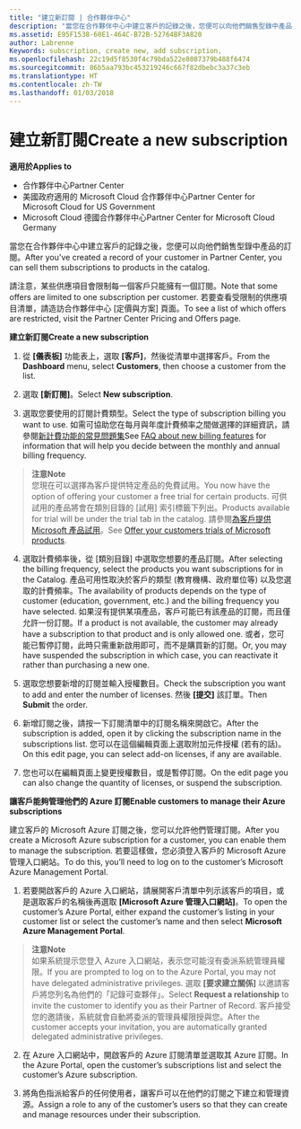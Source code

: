 ```yaml
---
title: "建立新訂閱 | 合作夥伴中心"
description: "當您在合作夥伴中心中建立客戶的記錄之後，您便可以向他們銷售型錄中產品的訂閱。"
ms.assetid: E95F1538-60E1-464C-B72B-52764BF3A820
author: Labrenne
Keywords: subscription, create new, add subscription,
ms.openlocfilehash: 22c19d5f8530f4c79bda522e8087379b488f6474
ms.sourcegitcommit: 86b5aa793bc453219246c667f82dbebc3a37c3eb
ms.translationtype: HT
ms.contentlocale: zh-TW
ms.lasthandoff: 01/03/2018
---
```

# <a name="create-a-new-subscription"></a><span data-ttu-id="466ef-103">建立新訂閱</span><span class="sxs-lookup"><span data-stu-id="466ef-103">Create a new subscription</span></span>

**<span data-ttu-id="466ef-104">適用於</span><span class="sxs-lookup"><span data-stu-id="466ef-104">Applies to</span></span>**

-  <span data-ttu-id="466ef-105">合作夥伴中心</span><span class="sxs-lookup"><span data-stu-id="466ef-105">Partner Center</span></span>
-  <span data-ttu-id="466ef-106">美國政府適用的 Microsoft Cloud 合作夥伴中心</span><span class="sxs-lookup"><span data-stu-id="466ef-106">Partner Center for Microsoft Cloud for US Government</span></span>
-  <span data-ttu-id="466ef-107">Microsoft Cloud 德國合作夥伴中心</span><span class="sxs-lookup"><span data-stu-id="466ef-107">Partner Center for Microsoft Cloud Germany</span></span>

<span data-ttu-id="466ef-108">當您在合作夥伴中心中建立客戶的記錄之後，您便可以向他們銷售型錄中產品的訂閱。</span><span class="sxs-lookup"><span data-stu-id="466ef-108">After you've created a record of your customer in Partner Center, you can sell them subscriptions to products in the catalog.</span></span>

<span data-ttu-id="466ef-109">請注意，某些供應項目會限制每一個客戶只能擁有一個訂閱。</span><span class="sxs-lookup"><span data-stu-id="466ef-109">Note that some offers are limited to one subscription per customer.</span></span> <span data-ttu-id="466ef-110">若要查看受限制的供應項目清單，請造訪合作夥伴中心 [定價與方案] 頁面。</span><span class="sxs-lookup"><span data-stu-id="466ef-110">To see a list of which offers are restricted, visit the Partner Center Pricing and Offers page.</span></span> 


**<span data-ttu-id="466ef-111">建立新訂閱</span><span class="sxs-lookup"><span data-stu-id="466ef-111">Create a new subscription</span></span>**

1.  <span data-ttu-id="466ef-112">從 **\[儀表板\]** 功能表上，選取 **\[客戶\]**，然後從清單中選擇客戶。</span><span class="sxs-lookup"><span data-stu-id="466ef-112">From the **Dashboard** menu, select **Customers**, then choose a customer from the list.</span></span>

2.  <span data-ttu-id="466ef-113">選取 **\[新訂閱\]**。</span><span class="sxs-lookup"><span data-stu-id="466ef-113">Select **New subscription**.</span></span>

3.  <span data-ttu-id="466ef-114">選取您要使用的訂閱計費類型。</span><span class="sxs-lookup"><span data-stu-id="466ef-114">Select the type of subscription billing you want to use.</span></span>  <span data-ttu-id="466ef-115">如需可協助您在每月與年度計費頻率之間做選擇的詳細資訊，請參閱[新計費功能的常見問題集](faq-about-new-billing-features.md)</span><span class="sxs-lookup"><span data-stu-id="466ef-115">See [FAQ about new billing features](faq-about-new-billing-features.md) for information that will help you decide between the monthly and annual billing frequency.</span></span>
 
 >**<span data-ttu-id="466ef-116">注意</span><span class="sxs-lookup"><span data-stu-id="466ef-116">Note</span></span>**<br> <span data-ttu-id="466ef-117">您現在可以選擇為客戶提供特定產品的免費試用。</span><span class="sxs-lookup"><span data-stu-id="466ef-117">You now have the option of offering your customer a free trial for certain products.</span></span> <span data-ttu-id="466ef-118">可供試用的產品將會在類別目錄的 [試用] 索引標籤下列出。</span><span class="sxs-lookup"><span data-stu-id="466ef-118">Products available for trial will be under the trial tab in the catalog.</span></span> <span data-ttu-id="466ef-119">請參閱[為客戶提供 Microsoft 產品試用](offer-your-customers-trials-of-microsoft-products.md)。</span><span class="sxs-lookup"><span data-stu-id="466ef-119">See [Offer your customers trials of Microsoft products](offer-your-customers-trials-of-microsoft-products.md).</span></span>

 
4. <span data-ttu-id="466ef-120">選取計費頻率後，從 [類別目錄] 中選取您想要的產品訂閱。</span><span class="sxs-lookup"><span data-stu-id="466ef-120">After selecting the billing frequency, select the products you want subscriptions for in the Catalog.</span></span> <span data-ttu-id="466ef-121">產品可用性取決於客戶的類型 (教育機構、政府單位等) 以及您選取的計費頻率。</span><span class="sxs-lookup"><span data-stu-id="466ef-121">The availability of products depends on the type of customer (education, government, etc.) and the billing frequency you have selected.</span></span> <span data-ttu-id="466ef-122">如果沒有提供某項產品，客戶可能已有該產品的訂閱，而且僅允許一份訂閱。</span><span class="sxs-lookup"><span data-stu-id="466ef-122">If a product is not available, the customer may already have a subscription to that product and is only allowed one.</span></span> <span data-ttu-id="466ef-123">或者，您可能已暫停訂閱，此時只需重新啟用即可，而不是購買新的訂閱。</span><span class="sxs-lookup"><span data-stu-id="466ef-123">Or, you may have suspended the subscription in which case, you can reactivate it rather than purchasing a new one.</span></span>

5. <span data-ttu-id="466ef-124">選取您想要新增的訂閱並輸入授權數目。</span><span class="sxs-lookup"><span data-stu-id="466ef-124">Check the subscription you want to add and enter the number of licenses.</span></span> <span data-ttu-id="466ef-125">然後 **\[提交\]** 該訂單。</span><span class="sxs-lookup"><span data-stu-id="466ef-125">Then **Submit** the order.</span></span>

6.  <span data-ttu-id="466ef-126">新增訂閱之後，請按一下訂閱清單中的訂閱名稱來開啟它。</span><span class="sxs-lookup"><span data-stu-id="466ef-126">After the subscription is added, open it by clicking the subscription name in the subscriptions list.</span></span> <span data-ttu-id="466ef-127">您可以在這個編輯頁面上選取附加元件授權 (若有的話)。</span><span class="sxs-lookup"><span data-stu-id="466ef-127">On this edit page, you can select add-on licenses, if any are available.</span></span>

7.  <span data-ttu-id="466ef-128">您也可以在編輯頁面上變更授權數目，或是暫停訂閱。</span><span class="sxs-lookup"><span data-stu-id="466ef-128">On the edit page you can also change the quantity of licenses, or suspend the subscription.</span></span>


**<span data-ttu-id="466ef-129">讓客戶能夠管理他們的 Azure 訂閱</span><span class="sxs-lookup"><span data-stu-id="466ef-129">Enable customers to manage their Azure subscriptions</span></span>**

<span data-ttu-id="466ef-130">建立客戶的 Microsoft Azure 訂閱之後，您可以允許他們管理訂閱。</span><span class="sxs-lookup"><span data-stu-id="466ef-130">After you create a Microsoft Azure subscription for a customer, you can enable them to manage the subscription.</span></span> <span data-ttu-id="466ef-131">若要這樣做，您必須登入客戶的 Microsoft Azure 管理入口網站。</span><span class="sxs-lookup"><span data-stu-id="466ef-131">To do this, you’ll need to log on to the customer’s Microsoft Azure Management Portal.</span></span> 

1.  <span data-ttu-id="466ef-132">若要開啟客戶的 Azure 入口網站，請展開客戶清單中列示該客戶的項目，或是選取客戶的名稱後再選取 **\[Microsoft Azure 管理入口網站\]**。</span><span class="sxs-lookup"><span data-stu-id="466ef-132">To open the customer’s Azure Portal, either expand the customer’s listing in your customer list or select the customer’s name and then select **Microsoft Azure Management Portal**.</span></span>
    
 >**<span data-ttu-id="466ef-133">注意</span><span class="sxs-lookup"><span data-stu-id="466ef-133">Note</span></span>** <br> <span data-ttu-id="466ef-134">如果系統提示您登入 Azure 入口網站，表示您可能沒有委派系統管理員權限。</span><span class="sxs-lookup"><span data-stu-id="466ef-134">If you are prompted to log on to the Azure Portal, you may not have delegated administrative privileges.</span></span> <span data-ttu-id="466ef-135">選取 **\[要求建立關係\]** 以邀請客戶將您列名為他們的「記錄可查夥伴」。</span><span class="sxs-lookup"><span data-stu-id="466ef-135">Select **Request a relationship** to invite the customer to identify you as their Partner of Record.</span></span> <span data-ttu-id="466ef-136">客戶接受您的邀請後，系統就會自動將委派的管理員權限授與您。</span><span class="sxs-lookup"><span data-stu-id="466ef-136">After the customer accepts your invitation, you are automatically granted delegated administrative privileges.</span></span> 

2.  <span data-ttu-id="466ef-137">在 Azure 入口網站中，開啟客戶的 Azure 訂閱清單並選取其 Azure 訂閱。</span><span class="sxs-lookup"><span data-stu-id="466ef-137">In the Azure Portal, open the customer’s subscriptions list and select the customer’s Azure subscription.</span></span>

3.  <span data-ttu-id="466ef-138">將角色指派給客戶的任何使用者，讓客戶可以在他們的訂閱之下建立和管理資源。</span><span class="sxs-lookup"><span data-stu-id="466ef-138">Assign a role to any of the customer’s users so that they can create and manage resources under their subscription.</span></span>

 



